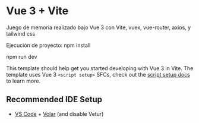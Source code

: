 # Vue 3 + Vite

Juego de memoria realizado bajo Vue 3 con Vite, vuex, vue-router, axios, y tailwind css

Ejecución de proyecto: 
npm install

npm run dev



This template should help get you started developing with Vue 3 in Vite. The template uses Vue 3 `<script setup>` SFCs, check out the [script setup docs](https://v3.vuejs.org/api/sfc-script-setup.html#sfc-script-setup) to learn more.




## Recommended IDE Setup

- [VS Code](https://code.visualstudio.com/) + [Volar](https://marketplace.visualstudio.com/items?itemName=Vue.volar) (and disable Vetur) 
